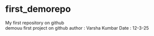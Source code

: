 # first_demorepo
My first repository on github 
<br> 
demouu
first project on github
author : Varsha Kumbar 
Date : 12-3-25


